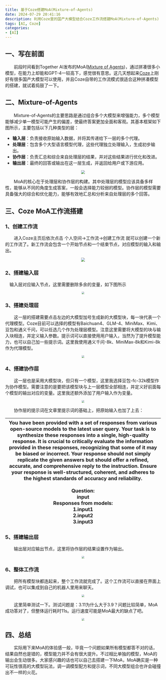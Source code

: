 ```yaml
---
title: 基于Coze搭建MoA(Mixture-of-Agents)
date: 2024-07-29 20:41:16
description: 利用Coze里的国产大模型结合Coze工作流搭建MoA(Mixture-of-Agents)
tags: [AI, Coze]
categories: 
- [AI]
---
```


## 一、写在前面

&emsp;&emsp;前段时间看到Together AI发布的MoA([Mixture of Agents](https://arxiv.org/html/2406.04692v1))，通过拼凑很多小模型，在能力上却能和GPT-4一较高下，感觉很有意思。这几天想起来[Coze](https://www.coze.cn/)上刚好有很多国产大模型可以使用，并且Coze自带的工作流模式很适合这种拼凑模型的搭建，就试着捣鼓了一下。

## 二、Mixture-of-Agents

&emsp;&emsp;Mixture-of-Agents的主要思路是通过组合多个大模型来增强能力，多个模型能够减少单一模型可能产生的偏差，使最终答案更加全面和客观。其基本框架如下图所示，主要包括以下几种类型的层：

- **输入层**：负责接收原始输入数据，并将其传递给下一层的多个代理。
- **处理层**：包含多个大型语言模型代理，这些代理独立处理输入，生成初步输出。
- **协作层**：负责汇总和综合来自处理层的结果，并对这些结果进行优化和改进。
- **输出层**：最终的回答或输出在这一层生成，并返回给用户或下游应用。

<p align="center">
    <img src="https://img.xsyn.me/i/2024/09/08/66dd7ec6b2400.png" style="zoom:80%;" />
</p>


&emsp;&emsp;MoA的核心在于处理层和协作层的构建。其中处理层的模型应该具备多样性，能够从不同的角度生成答案，一般会选择能力较弱的模型。协作层的模型需要具备强大的综合和优化能力，能够有效地汇总和分析来自处理层的多个回答。

## 三、Coze MoA工作流搭建

### 1、创建工作流

&emsp;&emsp;进入Coze主页后依次点击 个人空间→工作流→创建工作流 就可以创建一个新的工作流了。新工作流会包含一个开始节点和一个结束节点，对应模型的输入和输出。

<p align="center">
    <img src="https://img.xsyn.me/i/2024/09/08/66dd7f0134095.png"  style="zoom: 80%;" />
</p>


### 2、搭建输入层

&emsp;输入层对应输入节点，这里需要删除多余的变量，如下图所示

<p align="center">
    <img src="https://img.xsyn.me/i/2024/09/08/66dd7f1f21b6a.png" style="zoom: 50%;" />
</p>


### 3、搭建处理层

&emsp;&emsp;这一层的搭建需要点击左边的大模型加号生成新的大模型块，每一块代表一个代理模型。Coze目前可以选择的模型有Baichuan4、GLM-4、MiniMax、Kimi、豆包和通义千问，可以任选几个作为处理层模型。注意这里需要将大模型的块与输入块相连，并定义输入参数。提示词可以直接使用用户输入，当然为了提升模型能力，也可以自己加一些提示词。这里我使用通义千问-8k、MiniMax-8k和Kimi-8k作为代理模型。

<p align="center">
    <img src="https://img.xsyn.me/i/2024/09/08/66dd7f6c76d59.png" style="zoom:50%;" />
</p>


### 4、搭建协作层

&emsp;&emsp;这一层也是采用大模型块，但只有一个模型，这里我选择豆包-fc-32k模型作为协作模型。需要注意的是要把该模型块与上一层模型全部相连，并定义好前面每个模型的输出对应的变量。这里我还额外添加了用户输入作为变量。

<p align="center">
    <img src="https://img.xsyn.me/i/2024/09/08/66dd7f95c6393.png" style="zoom:50%;" />
</p>



&emsp;&emsp;协作层的提示词在文章里提示词的基础上，把原始输入也加了上去：

| You have been provided with a set of responses from various open-source models to the latest user query. Your task is to synthesize these responses into a single, high-quality response. It is crucial to critically evaluate the information provided in these responses, recognizing that some of it may be biased or incorrect. Your response should not simply replicate the given answers but should offer a refined, accurate, and comprehensive reply to the instruction. Ensure your response is well-structured, coherent, and adheres to the highest standards of accuracy and reliability.<br/><br/>Question:<br/>input<br/>Responses from models:<br/>1.input1<br/>2.input2<br/>3.input3 |
| ------------------------------------------------------------ |

### 5、搭建输出层

&emsp;&emsp;输出层对应输出节点，这里将协作层的结果设置作为输出。

<p align="center">
    <img src="https://img.xsyn.me/i/2024/09/08/66dd7fd243925.png" style="zoom:50%;" />
</p>



### 6、整体工作流

&emsp;&emsp;把所有模型块都连起来，整个工作流就完成了。这个工作流可以直接在界面上调试，也可以集成到自己的机器人里用来聊天。

<p align="center">
    <img src="https://img.xsyn.me/i/2024/09/08/66dd800a5c914.png" style="zoom:50%;" />
</p>


&emsp;&emsp;这里简单测试一下。测试问题是：3.11为什么大于3.9？问题比较简单，MoA成功答对了，但整体运行耗时11s。运行速度可能是MoA最大的缺点了吧。

<p align="center">
    <img src="https://img.xsyn.me/i/2024/09/08/66dd8036ee047.png" style="zoom:50%;" />
</p>


## 四、总结

&emsp;&emsp;实际用下来MoA的体验感一般，毕竟一个问题如果所有模型都答不对的话，结果自然也是错的，模型能力并不会有很大提升。不过相比单独的模型，MoA的输出会生动很多。大家感兴趣的话也可以自己去搭建一下MoA，MoA确实是一种可玩性很高的大模型玩法，调一调模型配方和提示词，不同大模型组合也许会碰撞出不一样的火花。
